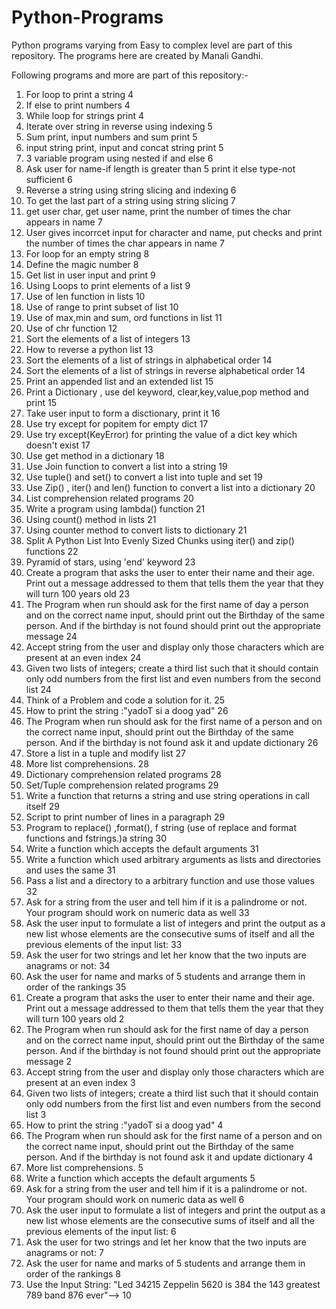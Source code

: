 # Python-Programs
Python programs varying from Easy to complex level are part of this repository. The programs here are created by Manali Gandhi.

Following programs and more are part of this repository:-

1.	For loop to print a string	4
2.	If else to print numbers	4
3.	While loop for strings print	4
4.	Iterate over string in reverse using indexing	5
5.	Sum print, input numbers and sum print	5
6.	input string print, input and concat string print	5
7.	3 variable program using nested if and else	6
8.	Ask user for name-if length is greater than 5 print it else type-not sufficient	6
9.	Reverse a string using string slicing and indexing	6
10.	To get the last part of a string using string slicing	7
11.	get user char, get user name, print the number of times the char appears in name	7
12.	User gives incorrcet input for character and name, put checks and print the number of times the char appears in name	7
13.	For loop for an empty string	8
14.	Define the magic number	8
15.	Get list in user input and print	9
16.	Using Loops to print elements of a list	9
17.	Use of len function in lists	10
18.	Use of range to print subset of list	10
19.	Use of max,min and sum, ord functions in list	11
20.	Use of chr function	12
21.	Sort the elements of a list of integers	13
22.	How to reverse a python list	13
23.	Sort the elements of a list of strings in alphabetical order	14
24.	Sort the elements of a list of strings in reverse alphabetical order	14
25.	Print an appended list and an extended list	15
26.	Print a Dictionary , use del keyword, clear,key,value,pop method and print	15
27.	Take user input to form a disctionary, print it	16
28.	Use try except for popitem for empty dict	17
29.	Use try except(KeyError) for printing the value of a dict key which doesn't exist	17
30.	Use get method in a dictionary	18
31.	Use Join function to convert a list into a string	19
32.	Use tuple() and set() to convert a list into tuple and set	19
33.	Use Zip() , iter() and len() function to convert a list into a dictionary	20
34.	List comprehension related programs	20
35.	Write a program using lambda() function	21
36.	Using count() method in lists	21
37.	Using counter method to convert lists to dictionary	21
38.	Split A Python List Into Evenly Sized Chunks using iter() and zip() functions	22
39.	Pyramid of stars, using 'end' keyword	23
40.	Create a program that asks the user to enter their name and their age. Print out a message addressed to them that tells them the year that they will turn 100 years old	23
41.	The Program when run should ask for the first name of day a person and on the correct name input, should print out the Birthday of the same person. And if the birthday is not found should print out the appropriate message	24
42.	Accept string from the user and display only those characters which are present at an even index	24
43.	Given two lists of integers; create a third list such that it should contain only odd numbers from the first list and even numbers from the second list	24
44.	Think of a Problem and code a solution for it.	25
45.	How to print the string :"yadoT si a doog yad"	26
46.	The Program when run should ask for the first name of a person and on the correct name input, should print out the Birthday of the same person. And if the birthday is not found ask it and update dictionary	26
47.	Store a list in a tuple and modify list	27
48.	More list comprehensions.	28
49.	Dictionary comprehension related programs	28
50.	Set/Tuple comprehension related programs	29
51.	Write a function that returns a string and use string operations in call itself	29
52.	Script to print number of lines in a paragraph	29
53.	Program to replace() ,format(), f string (use of replace and format functions and  fstrings.)a string	30
54.	Write a function which accepts the default arguments	31
55.	Write a function which used arbitrary arguments as lists and directories and uses the same	31
56.	Pass a list and a directory to a arbitrary function and use those values	32
57.	Ask for a string from the user and tell him if it is a palindrome or not. Your program should work on numeric data as well	33
58.	Ask the user input to formulate a list of integers and print the output as a new list whose elements are the consecutive sums of itself and all the previous elements of the input list:	33
59.	Ask the user for two strings and let her know that the two inputs are anagrams or not:	34
60.	Ask the user for name and marks of 5 students and arrange them in order of the rankings	35
61.	Create a program that asks the user to enter their name and their age. Print out a message addressed to them that tells them the year that they will turn 100 years old	2
62.	The Program when run should ask for the first name of day a person and on the correct name input, should print out the Birthday of the same person. And if the birthday is not found should print out the appropriate message	2
63.	Accept string from the user and display only those characters which are present at an even index	3
64.	Given two lists of integers; create a third list such that it should contain only odd numbers from the first list and even numbers from the second list	3
65.	How to print the string :"yadoT si a doog yad"	4
66.	The Program when run should ask for the first name of a person and on the correct name input, should print out the Birthday of the same person. And if the birthday is not found ask it and update dictionary	4
67.	More list comprehensions.	5
68.	Write a function which accepts the default arguments	5
69.	Ask for a string from the user and tell him if it is a palindrome or not. Your program should work on numeric data as well	6
70.	Ask the user input to formulate a list of integers and print the output as a new list whose elements are the consecutive sums of itself and all the previous elements of the input list:	6
71.	Ask the user for two strings and let her know that the two inputs are anagrams or not:	7
72.	Ask the user for name and marks of 5 students and arrange them in order of the rankings	8
73.	Use the Input String: "Led 34215 Zeppelin 5620 is 384 the 143 greatest 789 band 876 ever"-->	10
